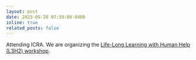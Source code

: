 ```yaml
---
layout: post
date: 2023-05-28 07:59:00-0400
inline: true
related_posts: false
---
```


Attending ICRA. We are organizing the <a href="https://life-long-learning-with-human-help-l3h2.github.io/">Life-Long Learning with Human Help (L3H2) workshop</a>.